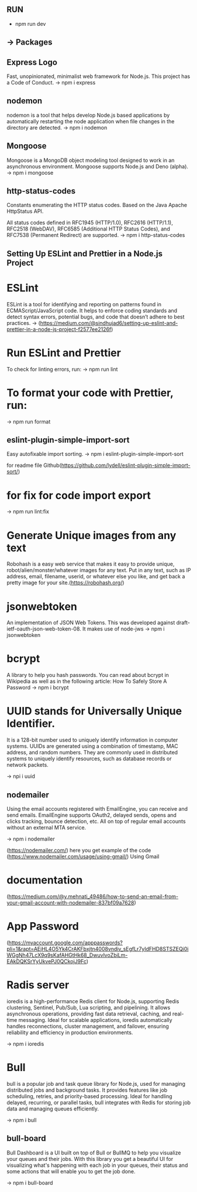 ## RUN

- npm run dev

## -> Packages

## Express Logo

Fast, unopinionated, minimalist web framework for Node.js.
This project has a Code of Conduct.
-> npm i express

## nodemon

nodemon is a tool that helps develop Node.js based applications by automatically restarting the node application when file changes in the directory are detected.
-> npm i nodemon

## Mongoose

Mongoose is a MongoDB object modeling tool designed to work in an asynchronous environment. Mongoose supports Node.js and Deno (alpha).
-> npm i mongoose

## http-status-codes

Constants enumerating the HTTP status codes. Based on the Java Apache HttpStatus API.

All status codes defined in RFC1945 (HTTP/1.0), RFC2616 (HTTP/1.1), RFC2518 (WebDAV), RFC6585 (Additional HTTP Status Codes), and RFC7538 (Permanent Redirect) are supported.
-> npm i http-status-codes

## Setting Up ESLint and Prettier in a Node.js Project

# ESLint

ESLint is a tool for identifying and reporting on patterns found in ECMAScript/JavaScript code. It helps to enforce coding standards and detect syntax errors, potential bugs, and code that doesn’t adhere to best practices.
-> (https://medium.com/@sindhujad6/setting-up-eslint-and-prettier-in-a-node-js-project-f2577ee2126f)

# Run ESLint and Prettier

To check for linting errors, run:
-> npm run lint

# To format your code with Prettier, run:

-> npm run format

## eslint-plugin-simple-import-sort

Easy autofixable import sorting.
-> npm i eslint-plugin-simple-import-sort

for readme file Github(https://github.com/lydell/eslint-plugin-simple-import-sort/)

# for fix for code import export

-> npm run lint:fix

# Generate Unique images from any text

Robohash is a easy web service that makes it easy to provide unique, robot/alien/monster/whatever images for any text.
Put in any text, such as IP address, email, filename, userid, or whatever else you like, and get back a pretty image for your site.(https://robohash.org/)

# jsonwebtoken

An implementation of JSON Web Tokens.
This was developed against draft-ietf-oauth-json-web-token-08. It makes use of node-jws
-> npm i jsonwebtoken

# bcrypt

A library to help you hash passwords.
You can read about bcrypt in Wikipedia as well as in the following article: How To Safely Store A Password
-> npm i bcrypt

# UUID stands for Universally Unique Identifier.

It is a 128-bit number used to uniquely identify information in computer systems. UUIDs are generated using a combination of timestamp, MAC address, and random numbers. They are commonly used in distributed systems to uniquely identify resources, such as database records or network packets.

-> npi i uuid

## nodemailer

Using the email accounts registered with EmailEngine, you can receive and send emails. EmailEngine supports OAuth2, delayed sends, opens and clicks tracking, bounce detection, etc. All on top of regular email accounts without an external MTA service.

-> npm i nodemailer

(https://nodemailer.com/) here you get example of the code
(https://www.nodemailer.com/usage/using-gmail/) Using Gmail

# documentation

(https://medium.com/@y.mehnati_49486/how-to-send-an-email-from-your-gmail-account-with-nodemailer-837bf09a7628)

# App Password

(https://myaccount.google.com/apppasswords?pli=1&rapt=AEjHL4O5Yk4CrAKFbxjtn4008vndiv_sEgfLr7yIdFHD8STSZEQi0iWGgNh47LcX9q9sKafAHGtHk68_DwuvlvoZbiLm-EAkDQKSrYyUkvePJ0QCkojJ9Fc)

# Radis server

ioredis is a high-performance Redis client for Node.js, supporting Redis clustering, Sentinel, Pub/Sub, Lua scripting, and pipelining. It allows asynchronous operations, providing fast data retrieval, caching, and real-time messaging. Ideal for scalable applications, ioredis automatically handles reconnections, cluster management, and failover, ensuring reliability and efficiency in production environments.

-> npm i ioredis

# Bull

bull is a popular job and task queue library for Node.js, used for managing distributed jobs and background tasks. It provides features like job scheduling, retries, and priority-based processing. Ideal for handling delayed, recurring, or parallel tasks, bull integrates with Redis for storing job data and managing queues efficiently.

-> npm i bull

## bull-board

Bull Dashboard is a UI built on top of Bull or BullMQ to help you visualize your queues and their jobs. With this library you get a beautiful UI for visualizing what's happening with each job in your queues, their status and some actions that will enable you to get the job done.

-> npm i bull-board
